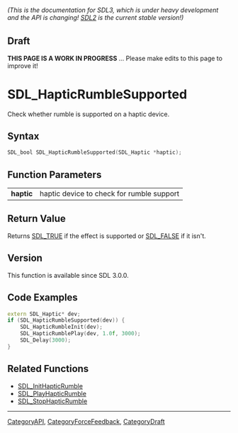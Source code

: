 ###### (This is the documentation for SDL3, which is under heavy development and the API is changing! [SDL2](https://wiki.libsdl.org/SDL2/) is the current stable version!)

## Draft

**THIS PAGE IS A WORK IN PROGRESS** ... Please make edits to this page to improve it!
# SDL_HapticRumbleSupported

Check whether rumble is supported on a haptic device.

## Syntax

```c
SDL_bool SDL_HapticRumbleSupported(SDL_Haptic *haptic);

```

## Function Parameters

|                |                                           |
| -------------- | ----------------------------------------- |
| **haptic**     | haptic device to check for rumble support |

## Return Value

Returns [SDL_TRUE](SDL_TRUE) if the effect is supported or
[SDL_FALSE](SDL_FALSE) if it isn't.

## Version

This function is available since SDL 3.0.0.

## Code Examples

```c++
extern SDL_Haptic* dev;
if (SDL_HapticRumbleSupported(dev)) {
    SDL_HapticRumbleInit(dev);
    SDL_HapticRumblePlay(dev, 1.0f, 3000);
    SDL_Delay(3000);
}
```

## Related Functions

* [SDL_InitHapticRumble](SDL_InitHapticRumble)
* [SDL_PlayHapticRumble](SDL_PlayHapticRumble)
* [SDL_StopHapticRumble](SDL_StopHapticRumble)

----
[CategoryAPI](CategoryAPI), [CategoryForceFeedback](CategoryForceFeedback), [CategoryDraft](CategoryDraft)


